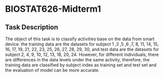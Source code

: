 # BIOSTAT626-Midterm1

## Task Description 

The object of this task is to classify activities base on the data from smart device.
the training data are the datasets for subject 1 ,3 ,5 ,6 ,7, 8, 11, 14, 15, 16, 17, 19, 21, 22, 23, 25, 26, 27, 28, 29, 30, and test data are the datasets for subject 2, 4, 9, 10, 12, 13, 18, 20, 24. However, for different individuals, there are differences in the data levels under the same activity, therefore, the training data are classified by subject index as training set and test set and the evaluation of model can be more accurate.


